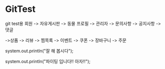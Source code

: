 # GitTest
git test용
회원 -> 자유게시판 -> 동물 프로필 -> 관리자 -> 문의사항 -> 공지사항 -> 댓글

->상품 -> 리뷰 -> 찜목록 -> 이벤트 -> 쿠폰 ->  장바구니 -> 주문 

system.out.println("잘 해 봅시다"); 

system.out.println("파이팅 입니다!! 아자!!"); 
